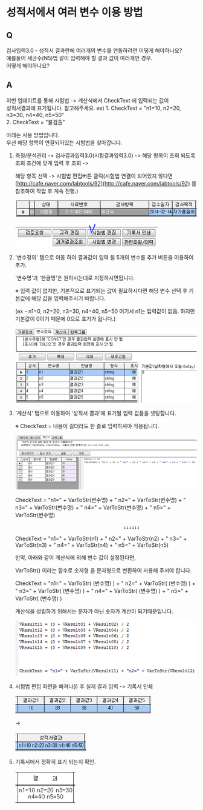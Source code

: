 # 성적서에서 여러 변수 이용 방법

## Q

검사입력3.0 - 성적서 결과란에 여러개의 변수를 연동하려면 어떻게 해야하나요?  
예를들어 세균수\(N5\)법 같이 입력해야 할 결과 값이 여러개인 경우.  
어떻게 해야하나요?

## A

이번 업데이트를 통해 시험법 -&gt; 계산식에서 CheckText 에 입력되는 값이  
성적서결과에 표기됩니다. 참고해주세요. ex\) 1. CheckText = "n1=10, n2=20, n3=30, n4=40, n5=50"  
2. CheckText = "불검출"

아래는 사용 방법입니다.  
우선 해당 항목이 연결되어있는 시험법을 찾아갑니다.

1. 측정/분석관리 -&gt; 검사결과입력3.0\(시험결과입력3.0\) -&gt; 해당 항목이 조회 되도록 조회 조건에 맞게 입력 후 조회 -&gt;  

   해당 항목 선택 -&gt; 시험법 편집버튼 클릭\(시험법 연결이 되어있지 않다면 [http://cafe.naver.com/labtools/92](http://cafe.naver.com/labtools/92) 를 참조하여 작업 후 계속 진행.\)  

   ![](../.gitbook/assets/01%20%2818%29.png)

   ![](../.gitbook/assets/02-_.png)

2. '변수정의' 탭으로 이동 하여 결과값이 입력 될 5개의 변수를 추가 버튼을 이용하여 추가.  

   '변수명'과 '한글명'은 원하시는대로 지정하시면됩니다.  

   ※ 입력 값이 없지만, 기본적으로 표기되는 값이 필요하시다면 해당 변수 선택 후 기본값에 해당 값을 입력해주시기 바랍니다.  

   \(ex - n1=0, n2=20, n3=30, n4=40, n5=50 여기서 n1는 입력값이 없음. 하지만 기본값이 0이기 때문에 0으로 표기가 됩니다.\)  

   ![](../.gitbook/assets/03%20%2816%29.png)

3. '계산식' 탭으로 이동하여 '성적서 결과'에 표기될 입력 값들을 셋팅합니다.  

   ※ CheckText = 내용이 길더라도 한 줄로 입력하셔야 적용됩니다.  

   ![](../.gitbook/assets/04%20%288%29.png)

   CheckText = "n1=" + VarToStr\(변수명\) + " n2=" + VarToStr\(변수명\) + " n3=" + VarToStr\(변수명\) + " n4=" + VarToStr\(변수명\) + " n5=" + VarToStr\(변수명\)  

   ```text
                                           ↓↓↓↓↓↓  
   ```

   CheckText = "n1=" + VarToStr\(n1\) + " n2=" + VarToStr\(n2\) + " n3=" + VarToStr\(n3\) + " n4=" + VarToStr\(n4\) + " n5=" + VarToStr\(n5\)  

   만약, 아래와 같이 계산식에 의해 변수 값이 설정된다면,  

   VarToStr\(\) 이라는 함수로 숫자형 을 문자형으로 변환하여 사용해 주셔야 합니다.  

   CheckText = "n1=" + VarToStr\( \(변수명\) \) + " n2=" + VarToStr\( \(변수명\) \) + " n3=" + VarToStr\( \(변수명\) \) + " n4=" + VarToStr\( \(변수명\) \) + " n5=" + VarToStr\( \(변수명\) \)  

   계산식을 성립하기 위해서는 문자가 아닌 숫자가 계산이 되기때문입니다.  

   ![](../.gitbook/assets/05%20%2812%29.png)

4. 시험법 편집 화면을 빠져나온 후 실제 결과 입력 -&gt; 기록서 인쇄  

   ![](../.gitbook/assets/06-1%20%281%29.png)

    -&gt; 

   ![](../.gitbook/assets/07-2%20%281%29.png)

5. 기록서에서 정확히 표기 되는지 확인.  

   ![](../.gitbook/assets/08-_.png)

